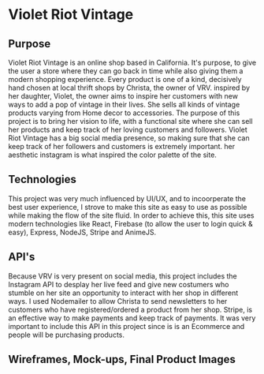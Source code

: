 # Violet Riot Vintage

## Purpose
Violet Riot Vintage is an online shop based in California. It's purpose, to give the user a store where they can go back in time while also giving them a modern shopping experience. Every product is one of a kind, decisively hand chosen at local thrift shops by Christa, the owner of VRV. 
inspired by her daughter, Violet, the owner aims to inspire her customers with new ways to add a pop of vintage in their lives. She sells all kinds of vintage products varying from Home decor to accessories. The purpose of this project is to bring her vision to life, with a functional site where she can sell her products and keep track of her loving customers and followers. 
Violet Riot Vintage has a big social media presence, so making sure that she can keep track of her followers and customers is extremely important. her aesthetic instagram is what inspired the color palette of the site. 

## Technologies
This project was very much influenced by UI/UX, and to incoorperate the best user experience, I strove to make this site as easy to use as possible while making the flow of the site fluid. In order to achieve this, this site uses modern technologies like React, Firebase (to allow the user to login quick & easy), Express, NodeJS, Stripe and AnimeJS. 

## API's
Because VRV is very present on social media, this project includes the Instagram API to desplay her live feed and give new costumers who stumble on her site an opportunity to interact with her shop in different ways. 
I used Nodemailer to allow Christa to send newsletters to her customers who have registered/ordered a product from her shop. 
Stripe, is an effective way to make payments and keep track of payments. It was very important to include this API in this project since is is an Ecommerce and people will be purchasing products.

## Wireframes, Mock-ups, Final Product Images
